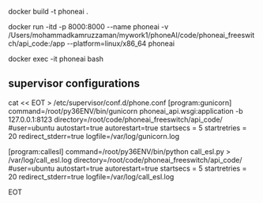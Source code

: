 
docker build -t phoneai .

docker run -itd -p 8000:8000 --name phoneai -v /Users/mohammadkamruzzaman/mywork1/phoneAI/code/phoneai_freeswitch/api_code:/app --platform=linux/x86_64  phoneai

docker exec -it phoneai  bash


## supervisor configurations
cat << EOT > /etc/supervisor/conf.d/phone.conf
[program:gunicorn]
command=/root/py36ENV/bin/gunicorn phoneai_api.wsgi:application  -b 127.0.0.1:8123
directory=/root/code/phoneai_freeswitch/api_code/
#user=ubuntu
autostart=true
autorestart=true
startsecs = 5
startretries = 20
redirect_stderr=true
logfile=/var/log/gunicorn.log

[program:callesl]
command=/root/py36ENV/bin/python call_esl.py > /var/log/call_esl.log
directory=/root/code/phoneai_freeswitch/api_code/
#user=ubuntu
autostart=true
autorestart=true
startsecs = 5
startretries = 20
redirect_stderr=true
logfile=/var/log/call_esl.log

EOT